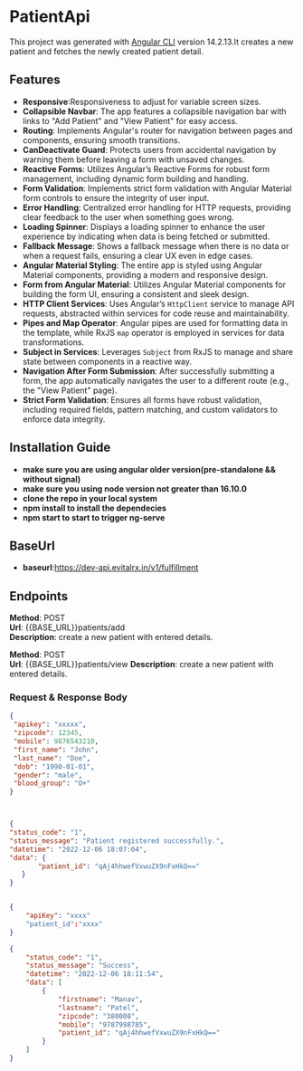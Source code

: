 # PatientApi

This project was generated with [Angular CLI](https://github.com/angular/angular-cli) version 14.2.13.It creates a new patient and fetches the newly created patient detail.

## Features

- **Responsive**:Responsiveness to adjust for variable screen sizes.
- **Collapsible Navbar**: The app features a collapsible navigation bar with links to "Add Patient" and "View Patient" for easy access.
- **Routing**: Implements Angular's router for navigation between pages and components, ensuring smooth transitions.
- **CanDeactivate Guard**: Protects users from accidental navigation by warning them before leaving a form with unsaved changes.
- **Reactive Forms**: Utilizes Angular’s Reactive Forms for robust form management, including dynamic form building and handling.
- **Form Validation**: Implements strict form validation with Angular Material form controls to ensure the integrity of user input.
- **Error Handling**: Centralized error handling for HTTP requests, providing clear feedback to the user when something goes wrong.
- **Loading Spinner**: Displays a loading spinner to enhance the user experience by indicating when data is being fetched or submitted.
- **Fallback Message**: Shows a fallback message when there is no data or when a request fails, ensuring a clear UX even in edge cases.
- **Angular Material Styling**: The entire app is styled using Angular Material components, providing a modern and responsive design.
- **Form from Angular Material**: Utilizes Angular Material components for building the form UI, ensuring a consistent and sleek design.
- **HTTP Client Services**: Uses Angular’s `HttpClient` service to manage API requests, abstracted within services for code reuse and maintainability.
- **Pipes and Map Operator**: Angular pipes are used for formatting data in the template, while RxJS `map` operator is employed in services for data transformations.
- **Subject in Services**: Leverages `Subject` from RxJS to manage and share state between components in a reactive way.
- **Navigation After Form Submission**: After successfully submitting a form, the app automatically navigates the user to a different route (e.g., the "View Patient" page).
- **Strict Form Validation**: Ensures all forms have robust validation, including required fields, pattern matching, and custom validators to enforce data integrity.

## Installation Guide

- **make sure you are using angular older version(pre-standalone && without signal)**
- **make sure you using node version not greater than 16.10.0**
- **clone the repo in your local system**
- **npm install to install the dependecies**
- **npm start to start to trigger ng-serve**

## BaseUrl

- **baseurl**:https://dev-api.evitalrx.in/v1/fulfillment

## Endpoints

**Method**: POST  
 **Url**: {{BASE_URL}}patients/add  
 **Description**: create a new patient with entered details.

**Method**: POST  
 **Url**: {{BASE_URL}}patients/view
**Description**: create a new patient with entered details.

### Request & Response Body

```json
{
 "apikey": "xxxxx",
 "zipcode": 12345,
 "mobile": 9876543210,
 "first_name": "John",
 "last_name": "Doe",
 "dob": "1990-01-01",
 "gender": "male",
 "blood_group": "O+"
}



{
"status_code": "1",
"status_message": "Patient registered successfully.",
"datetime": "2022-12-06 18:07:04",
"data": {
       "patient_id": "qAj4hhwefVxwuZX9nFxHkQ=="
   }
}


{
    "apiKey": "xxxx"
    "patient_id":"xxxx"
}

{
    "status_code": "1",
    "status_message": "Success",
    "datetime": "2022-12-06 18:11:54",
    "data": [
        {
            "firstname": "Manav",
            "lastname": "Patel",
            "zipcode": "380008",
            "mobile": "9787998785",
            "patient_id": "qAj4hhwefVxwuZX9nFxHkQ=="
        }
    ]
}
```
